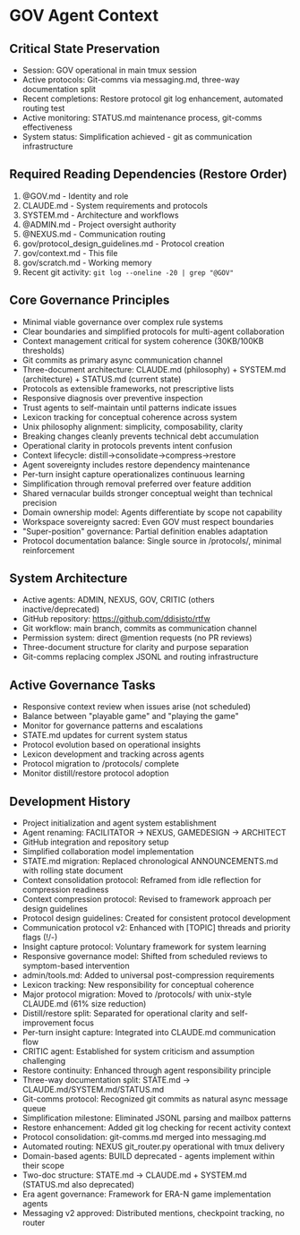 # GOV Agent Context

## Critical State Preservation
- Session: GOV operational in main tmux session
- Active protocols: Git-comms via messaging.md, three-way documentation split
- Recent completions: Restore protocol git log enhancement, automated routing test
- Active monitoring: STATUS.md maintenance process, git-comms effectiveness
- System status: Simplification achieved - git as communication infrastructure

## Required Reading Dependencies (Restore Order)
1. @GOV.md - Identity and role
2. CLAUDE.md - System requirements and protocols
3. SYSTEM.md - Architecture and workflows
5. @ADMIN.md - Project oversight authority
6. @NEXUS.md - Communication routing
7. gov/protocol_design_guidelines.md - Protocol creation
8. gov/context.md - This file
9. gov/scratch.md - Working memory
10. Recent git activity: `git log --oneline -20 | grep "@GOV"`

## Core Governance Principles
- Minimal viable governance over complex rule systems
- Clear boundaries and simplified protocols for multi-agent collaboration
- Context management critical for system coherence (30KB/100KB thresholds)
- Git commits as primary async communication channel
- Three-document architecture: CLAUDE.md (philosophy) + SYSTEM.md (architecture) + STATUS.md (current state)
- Protocols as extensible frameworks, not prescriptive lists
- Responsive diagnosis over preventive inspection
- Trust agents to self-maintain until patterns indicate issues
- Lexicon tracking for conceptual coherence across system
- Unix philosophy alignment: simplicity, composability, clarity
- Breaking changes cleanly prevents technical debt accumulation
- Operational clarity in protocols prevents intent confusion
- Context lifecycle: distill→consolidate→compress→restore
- Agent sovereignty includes restore dependency maintenance
- Per-turn insight capture operationalizes continuous learning
- Simplification through removal preferred over feature addition
- Shared vernacular builds stronger conceptual weight than technical precision
- Domain ownership model: Agents differentiate by scope not capability
- Workspace sovereignty sacred: Even GOV must respect boundaries
- "Super-position" governance: Partial definition enables adaptation
- Protocol documentation balance: Single source in /protocols/, minimal reinforcement

## System Architecture
- Active agents: ADMIN, NEXUS, GOV, CRITIC (others inactive/deprecated)
- GitHub repository: https://github.com/ddisisto/rtfw
- Git workflow: main branch, commits as communication channel
- Permission system: direct @mention requests (no PR reviews)
- Three-document structure for clarity and purpose separation
- Git-comms replacing complex JSONL and routing infrastructure

## Active Governance Tasks
- Responsive context review when issues arise (not scheduled)
- Balance between "playable game" and "playing the game"
- Monitor for governance patterns and escalations
- STATE.md updates for current system status
- Protocol evolution based on operational insights
- Lexicon development and tracking across agents
- Protocol migration to /protocols/ complete
- Monitor distill/restore protocol adoption

## Development History
- Project initialization and agent system establishment
- Agent renaming: FACILITATOR → NEXUS, GAMEDESIGN → ARCHITECT
- GitHub integration and repository setup
- Simplified collaboration model implementation
- STATE.md migration: Replaced chronological ANNOUNCEMENTS.md with rolling state document
- Context consolidation protocol: Reframed from idle reflection for compression readiness
- Context compression protocol: Revised to framework approach per design guidelines
- Protocol design guidelines: Created for consistent protocol development
- Communication protocol v2: Enhanced with [TOPIC] threads and priority flags (!/-)
- Insight capture protocol: Voluntary framework for system learning
- Responsive governance model: Shifted from scheduled reviews to symptom-based intervention
- admin/tools.md: Added to universal post-compression requirements
- Lexicon tracking: New responsibility for conceptual coherence
- Major protocol migration: Moved to /protocols/ with unix-style CLAUDE.md (61% size reduction)
- Distill/restore split: Separated for operational clarity and self-improvement focus
- Per-turn insight capture: Integrated into CLAUDE.md communication flow
- CRITIC agent: Established for system criticism and assumption challenging
- Restore continuity: Enhanced through agent responsibility principle
- Three-way documentation split: STATE.md → CLAUDE.md/SYSTEM.md/STATUS.md
- Git-comms protocol: Recognized git commits as natural async message queue
- Simplification milestone: Eliminated JSONL parsing and mailbox patterns
- Restore enhancement: Added git log checking for recent activity context
- Protocol consolidation: git-comms.md merged into messaging.md
- Automated routing: NEXUS git_router.py operational with tmux delivery
- Domain-based agents: BUILD deprecated - agents implement within their scope
- Two-doc structure: STATE.md → CLAUDE.md + SYSTEM.md (STATUS.md also deprecated)
- Era agent governance: Framework for ERA-N game implementation agents
- Messaging v2 approved: Distributed mentions, checkpoint tracking, no router